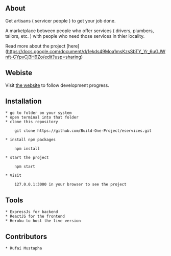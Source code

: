 ## About
Get artisans ( servicer people ) to get your job done.

A marketplace between people who offer services ( drivers, plumbers, tailors, etc. ) with people who need those services in thier locality.

Read more about the project [here] (https://docs.google.com/document/d/1ekds49Moa1msKzsSbTY_Yr_6uGJWnft-CYpvCj3H9Zo/edit?usp=sharing)

## Webiste
	

Visit [the website](https://sleepy-wildwood-97787.herokuapp.com/)
to follow development progress.

## Installation
	* go to folder on your system
	* open terminal into that folder
	* clone this repository
```
	git clone https://github.com/Build-One-Project/eservices.git
```
	* install npm packages
```
	npm install
```
	* start the project
```
	npm start
```
	* Visit
```
	127.0.0.1:3000 in your browser to see the project
```
## Tools

	* ExpressJs for backend
	* ReactJS for the frontend
	* Heroku to host the live version


## Contributors
	* Rufai Mustapha


